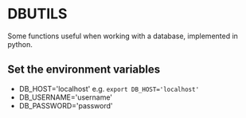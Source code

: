 # DBUTILS
Some functions useful when working with a database, implemented in python.

## Set the environment variables
  - DB_HOST='localhost'  e.g. ``export DB_HOST='localhost'``
  - DB_USERNAME='username'
  - DB_PASSWORD='password'
